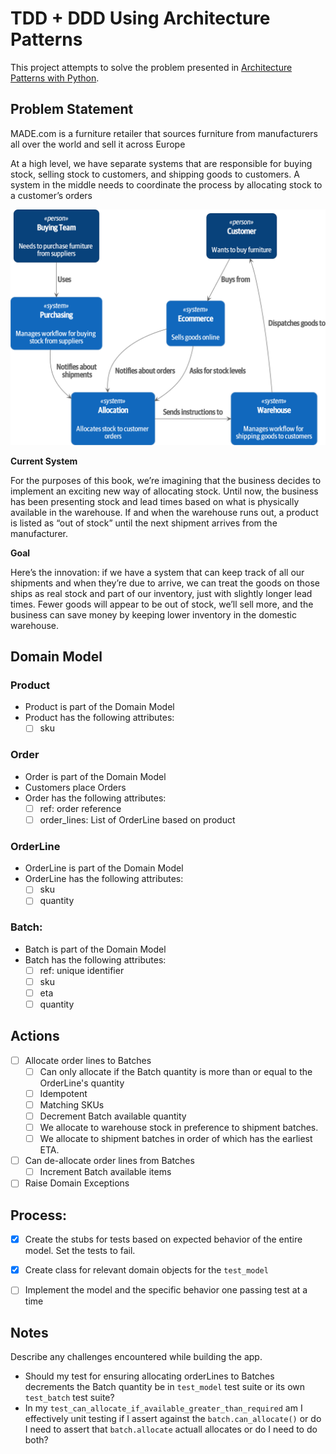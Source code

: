 # TDD + DDD Using Architecture Patterns 

This project attempts to solve the problem presented in [Architecture Patterns with Python](https://learning.oreilly.com/library/view/architecture-patterns-with/9781492052197/).

## Problem Statement 

MADE.com is a furniture retailer that sources furniture from manufacturers all over the world and sell it across Europe  

At a high level, we have separate systems that are responsible for buying stock, selling stock to customers, and shipping goods to customers. A system in the middle needs to coordinate the process by allocating stock to a customer’s orders

![img](./docs/img/img1.png)

**Current System** 

For the purposes of this book, we’re imagining that the business decides to implement an exciting new way of allocating stock. Until now, the business has been presenting stock and lead times based on what is physically available in the warehouse. If and when the warehouse runs out, a product is listed as “out of stock” until the next shipment arrives from the manufacturer.

**Goal** 

Here’s the innovation: if we have a system that can keep track of all our shipments and when they’re due to arrive, we can treat the goods on those ships as real stock and part of our inventory, just with slightly longer lead times. Fewer goods will appear to be out of stock, we’ll sell more, and the business can save money by keeping lower inventory in the domestic warehouse.



## Domain Model

### Product 

* Product is part of the Domain Model 
* Product has the following  attributes: 
    - [ ] sku

### Order

* Order is part of the Domain Model 
* Customers place Orders 
* Order has the following attributes: 
    - [ ] ref: order reference
    - [ ] order_lines: List of OrderLine based on product

### OrderLine 

* OrderLine is part of the Domain Model  
* OrderLine has the following attributes:
    - [ ] sku
    - [ ] quantity 

### Batch: 
    
* Batch is part of the Domain Model 
* Batch has  the following  attributes: 
    - [ ] ref: unique identifier
    - [ ] sku
    - [ ] eta 
    - [ ] quantity 

## Actions 

- [ ] Allocate order lines to Batches 
    - [ ] Can only allocate if the Batch quantity is more than or equal to the OrderLine's quantity 
    - [ ] Idempotent 
    - [ ] Matching SKUs 
    - [ ] Decrement Batch available quantity 
    - [ ] We allocate to warehouse stock in preference to shipment batches. 
    - [ ] We allocate to shipment batches in order of which has the earliest ETA.

- [ ] Can de-allocate order lines from  Batches 
    - [ ] Increment Batch available items 

- [ ] Raise Domain Exceptions

## Process:

- [x] Create the stubs for tests based on expected behavior of the entire model. Set the tests to fail.
- [x] Create class for relevant domain objects for the `test_model`
- [ ] Implement the model and the specific behavior  one passing test  at a time


## Notes

Describe any challenges encountered while building the app.

* Should my test for ensuring allocating orderLines to Batches decrements the Batch quantity  be in `test_model` test suite or its own `test_batch` test suite?
* In my `test_can_allocate_if_available_greater_than_required` am I effectively unit testing if I assert against the `batch.can_allocate()` or do I need to assert that `batch.allocate` actuall allocates or do I need to do both? 
